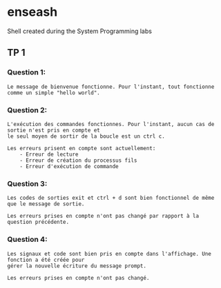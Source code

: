 # enseash
Shell created during the System Programming labs

## TP 1

### Question 1:
	Le message de bienvenue fonctionne. Pour l'instant, tout fonctionne comme un simple "hello world".

### Question 2:
	L'exécution des commandes fonctionnes. Pour l'instant, aucun cas de sortie n'est pris en compte et
	le seul moyen de sortir de la boucle est un ctrl c.

	Les erreurs prisent en compte sont actuellement:
		- Erreur de lecture
		- Erreur de création du processus fils
		- Erreur d'exécution de commande

### Question 3:
	Les codes de sorties exit et ctrl + d sont bien fonctionnel de même que le message de sortie.

	Les erreurs prises en compte n'ont pas changé par rapport à la question précédente.

### Question 4:
	Les signaux et code sont bien pris en compte dans l'affichage. Une fonction a été créée pour
	gérer la nouvelle écriture du message prompt.

	Les erreurs prises en compte n'ont pas changé.